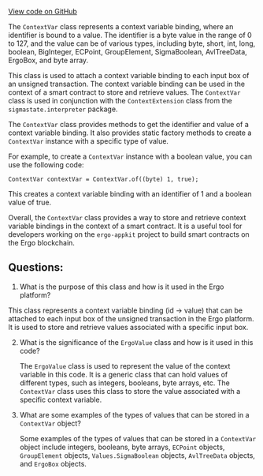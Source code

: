 [View code on GitHub](https://github.com/ergoplatform/ergo-appkit/common/src/main/java/org/ergoplatform/appkit/ContextVar.java)

The `ContextVar` class represents a context variable binding, where an identifier is bound to a value. The identifier is a byte value in the range of 0 to 127, and the value can be of various types, including byte, short, int, long, boolean, BigInteger, ECPoint, GroupElement, SigmaBoolean, AvlTreeData, ErgoBox, and byte array. 

This class is used to attach a context variable binding to each input box of an unsigned transaction. The context variable binding can be used in the context of a smart contract to store and retrieve values. The `ContextVar` class is used in conjunction with the `ContextExtension` class from the `sigmastate.interpreter` package. 

The `ContextVar` class provides methods to get the identifier and value of a context variable binding. It also provides static factory methods to create a `ContextVar` instance with a specific type of value. 

For example, to create a `ContextVar` instance with a boolean value, you can use the following code:

```
ContextVar contextVar = ContextVar.of((byte) 1, true);
```

This creates a context variable binding with an identifier of 1 and a boolean value of true. 

Overall, the `ContextVar` class provides a way to store and retrieve context variable bindings in the context of a smart contract. It is a useful tool for developers working on the `ergo-appkit` project to build smart contracts on the Ergo blockchain.
## Questions: 
 1. What is the purpose of this class and how is it used in the Ergo platform?
   
   This class represents a context variable binding (id -> value) that can be attached to each input box of the unsigned transaction in the Ergo platform. It is used to store and retrieve values associated with a specific input box.

2. What is the significance of the `ErgoValue` class and how is it used in this code?
   
   The `ErgoValue` class is used to represent the value of the context variable in this code. It is a generic class that can hold values of different types, such as integers, booleans, byte arrays, etc. The `ContextVar` class uses this class to store the value associated with a specific context variable.

3. What are some examples of the types of values that can be stored in a `ContextVar` object?
   
   Some examples of the types of values that can be stored in a `ContextVar` object include integers, booleans, byte arrays, `ECPoint` objects, `GroupElement` objects, `Values.SigmaBoolean` objects, `AvlTreeData` objects, and `ErgoBox` objects.